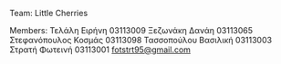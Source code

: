 Team: 
Little Cherries

Members:
Τελάλη Ειρήνη  03113009
Ξεζωνάκη Δανάη  03113065
Στεφανόπουλος Κοσμάς  03113098
Τασσοπούλου Βασιλική  03113003
Στρατή Φωτεινή  03113001  fotstrt95@gmail.com